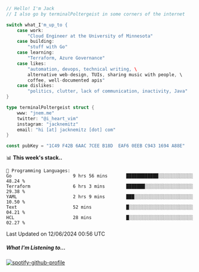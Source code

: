 ```go
// Hello! I'm Jack
// I also go by terminalPoltergeist in some corners of the internet

switch what_I'm_up_to {
    case work:
        "Cloud Engineer at the University of Minnesota"
    case building:
        "stuff with Go"
    case learning:
        "Terraform, Azure Governance"
    case likes:
        "automation, devops, technical writing, \
        alternative web-design, TUIs, sharing music with people, \
        coffee, well-documented apis"
    case dislikes:
        "politics, clutter, lack of communication, inactivity, Java"
}

type terminalPoltergeist struct {
    www: "jnem.me"
    twitter: "@i_heart_vim"
    instagram: "jacknemitz"
    email: "hi [at] jacknemitz [dot] com"
}

const pubKey = "1C49 F42B 6AAC 7CEE B18D  EAF6 0EEB C943 1694 A88E"
```

<!--START_SECTION:waka-->
📊 **This week's stack..** 

```text
💬 Programming Languages: 
Go                       9 hrs 56 mins       ████████████░░░░░░░░░░░░░   48.24 % 
Terraform                6 hrs 3 mins        ███████░░░░░░░░░░░░░░░░░░   29.38 % 
YAML                     2 hrs 9 mins        ███░░░░░░░░░░░░░░░░░░░░░░   10.50 % 
Text                     52 mins             █░░░░░░░░░░░░░░░░░░░░░░░░   04.21 % 
HCL                      28 mins             █░░░░░░░░░░░░░░░░░░░░░░░░   02.27 % 
```


 Last Updated on 12/06/2024 00:56 UTC
<!--END_SECTION:waka-->

##### What I'm Listening to...

[![spotify-github-profile](https://jnem.me/listening-item?maxAge=2592000)](https://jnem.me/listening)
